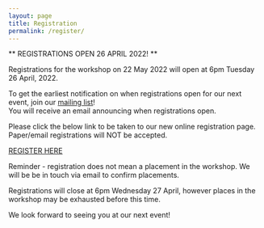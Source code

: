 ```yaml
---
layout: page
title: Registration
permalink: /register/
---
```



** REGISTRATIONS OPEN 26 APRIL 2022! **

Registrations for the workshop on 22 May 2022 will open at 6pm Tuesday 26 April, 2022.

To get the earliest notification on when registrations open for our next event, join our [mailing list][mail]!\
You will receive an email announcing when registrations open.


Please click the below link to be taken to our new online registration page. Paper/email registrations will NOT be accepted.

[REGISTER HERE][register]

Reminder - registration does not mean a placement in the workshop. We will be be in touch via email to confirm placements.

Registrations will close at 6pm Wednesday 27 April, however places in the workshop may be exhausted before this time.

[register]:https://canberra.gpn.rocks


[mail]:https://docs.google.com/forms/viewform?bc=transparent&embedded=true&f=%2522Lucida%2BGrande%2522%252C%2522Lucida%2BSans%2BUnicode%2522%252CArial%252Csans-serif&hl=en_GB&htc=%2523666666&id=13nTEojQRFfwiSdH_F57uU39IeOvI2xKvVUz5ZOzsXdc&lc=%25230000cc&pli=1&tc=%2523000000&ttl=0
We look forward to seeing you at our next event!

